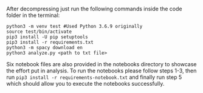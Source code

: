 After decompressing just run the following commands inside the code folder in the terminal:

```
python3 -m venv test #Used Python 3.6.9 originally
source test/bin/activate
pip3 install -U pip setuptools
pip3 install -r requirements.txt
python3 -m spacy download en
python3 analyze.py <path to txt file>
```

Six notebook files are also provided in the notebooks directory to showcase the effort put in
analysis. To run the notebooks please follow steps 1-3, then run `pip3 install -r
requirements-notebook.txt` and finally run step 5 which should allow you to execute
the notebooks successfully.
